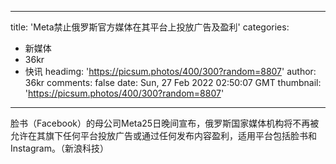 
---
title: 'Meta禁止俄罗斯官方媒体在其平台上投放广告及盈利'
categories: 
 - 新媒体
 - 36kr
 - 快讯
headimg: 'https://picsum.photos/400/300?random=8807'
author: 36kr
comments: false
date: Sun, 27 Feb 2022 02:50:07 GMT
thumbnail: 'https://picsum.photos/400/300?random=8807'
---

<div>   
脸书（Facebook）的母公司Meta25日晚间宣布，俄罗斯国家媒体机构将不再被允许在其旗下任何平台投放广告或通过任何发布内容盈利，适用平台包括脸书和Instagram。（新浪科技）  
</div>
            